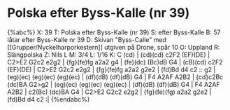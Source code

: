 # Polska efter Byss-Kalle (nr 39)

{%abc%}
X: 39
T: Polska efter Byss-Kalle (nr 39)
S: efter Byss-Kalle
B: 57 låtar efter Byss-Kalle nr 39
D: Skivan "Byss-Calle" med [[Grupper/Nyckelharporkestern]] utgiven på Drone, spår 10
O: Uppland
R: Slängpolska
Z: Nils L
M: 3/4
L: 1/16
K: C
(cd) | (cd)(cd) c2F2 (EF)(DE) | C2>E2 G2c2 e2g2 | {fg}(fe)fg a2a2 g4 | (fe)(dc) (Bc)dB G4 |
       (cB)(cd) c2F2 (EF)(DE) | C2>E2 G2c2 e2g2 | {fg}(fe)fg a2a2 g2e2 | (fd)Bd d4 c2 ::
g2   | (eg)(ec) (eg)(ec) (eg)(ec) | (df)(dB) (df)(dB) G4 | F4 A2AF A2B2 | {cd}c2Bc (dc)BA G2>g2 |
       (eg)(ec) (eg)(ec) (eg)(ec) | (df)(dB) (df)(dB) G4 | F4 A2AF A2B2 | 
        c2(Bc) (dc)BA G4 |  C2>E2 G2c2 e2g2 | {fg}(fe)(fg) a2a2 g2e2 | (fd)Bd d4 c2 :|
{%endabc%}

